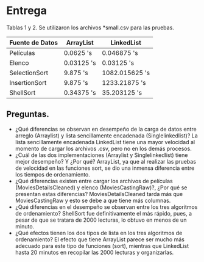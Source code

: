 # Entrega
Tablas 1 y 2.
Se utilizaron los archivos *small.csv para las pruebas.

| Fuente de Datos 	  	 | ArrayList | LinkedList  |
|--------------------|-----------|-------------|
| Películas 	  	       | 0.0625 's    | 0.046875 's   |
| Elenco 	  	          | 0.03125 's   | 0.03125 's    |
| SelectionSort 	  	   | 9.875 's    | 1082.015625 's |
| InsertionSort 	 	    | 9.875 's    | 1233.21875 's |
| ShellSort 	 	        | 0.34375 's  | 35.203125 's  |

## Preguntas.
-	¿Qué diferencias se observan en desempeño de la carga de datos entre arreglo (Arraylist) y lista sencillamente encadenada (Singlelinkedlist)?
La lista sencillamente encadenada LinkedList tiene una mayor velocidad al momento de cargar los archivos .csv, pero no en los demás procesos.
-	¿Cuál de las dos implementaciones (Arraylist y Singlelinkedlist) tiene mejor desempeño? Y ¿Por qué?
ArrayList, ya que al realizar las pruebas de velocidad en las funciones sort, se dio una inmensa diferencia entre los tiempos de ordenamiento.
-	¿Qué diferencias existen entre cargar los archivos de películas (MoviesDetailsCleaned) y elenco (MoviesCastingRaw)?, ¿Por qué se presentan estas diferencias?
MoviesDetailsCleaned tarda más que MoviesCastingRaw y esto se debe a que tiene más columnas.
-	¿Qué diferencias en el desempeño se observan entre los tres algoritmos de ordenamiento?
ShellSort fue definitivamente el más rápido, pues, a pesar de que se tratara de 2000 lecturas, lo obtuvo en menos de un minuto.
-	¿Qué efectos tienen los dos tipos de lista en los tres algoritmos de ordenamiento?
El efecto que tiene ArrayList parece ser mucho más adecuado para este tipo de funciones (sort), mientras que LinkedList hasta 20 minutos en recopilar las 2000 lecturas y organizarlas.

